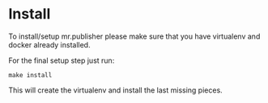 # Install

To install/setup mr.publisher please make sure that you have virtualenv and docker already installed.

For the final setup step just run:

    make install

This will create the virtualenv and install the last missing pieces.
